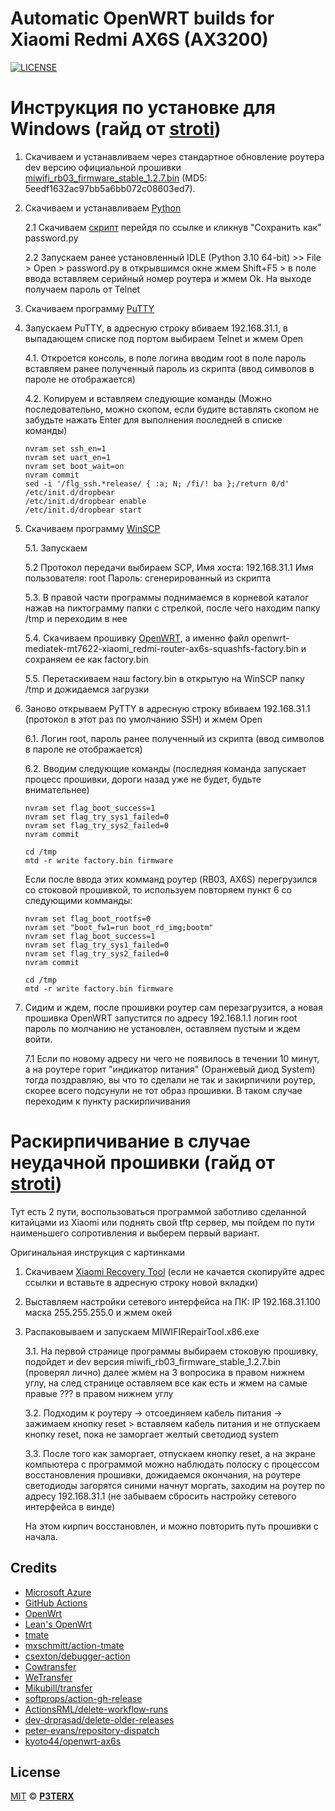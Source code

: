 
# Automatic OpenWRT builds for Xiaomi Redmi AX6S (AX3200)

[![LICENSE](https://img.shields.io/github/license/mashape/apistatus.svg?style=flat-square&label=LICENSE)](https://github.com/P3TERX/Actions-OpenWrt/blob/master/LICENSE)


# Инструкция по установке для Windows (гайд от [stroti](https://4pda.to/forum/index.php?showuser=4540991))
1. Скачиваем и устанавливаем через стандартное обновление роутера dev версию официальной прошивки [miwifi_rb03_firmware_stable_1.2.7.bin](https://raw.githubusercontent.com/YangWang92/AX6S-unlock/master/miwifi_rb03_firmware_stable_1.2.7.bin) (MD5: 5eedf1632ac97bb5a6bb072c08603ed7).

2. Скачиваем и устанавливаем [Python](https://www.python.org/ftp/python/3.10.10/python-3.10.10-amd64.exe)

    2.1 Скачиваем [скрипт](https://raw.githubusercontent.com/mikeeq/xiaomi_ax3200_openwrt/main/password.py) перейдя по ссылке и кликнув "Сохранить как" password.py

    2.2 Запускаем ранее установленный IDLE (Python 3.10 64-bit) >> File > Open > password.py в открывшимся окне жмем Shift+F5 > в поле ввода вставляем серийный номер роутера и жмем Ok. На выходе получаем пароль от Telnet

3. Скачиваем программу [PuTTY](https://www.putty.org/)

4. Запускаем PuTTY, в адресную строку вбиваем 192.168.31.1, в выпадающем списке под портом выбираем Telnet и жмем Open

    4.1. Откроется консоль, в поле логина вводим root в поле пароль вставляем ранее полученный пароль из скрипта (ввод символов в пароле не отображается)
    
    4.2. Копируем и вставляем следующие команды (Можно последовательно, можно скопом, если будите вставлять скопом не забудьте нажать Enter для выполнения последней в списке команды)

    ```
    nvram set ssh_en=1
    nvram set uart_en=1
    nvram set boot_wait=on
    nvram commit
    sed -i '/flg_ssh.*release/ { :a; N; /fi/! ba };/return 0/d' /etc/init.d/dropbear
    /etc/init.d/dropbear enable
    /etc/init.d/dropbear start
    ```


5. Скачиваем программу [WinSCP](https://winscp.net/eng/download.php)
    
    5.1. Запускаем 
    
    5.2 Протокол передачи выбираем SCP, Имя хоста: 192.168.31.1 Имя пользователя:  root Пароль: сгенерированный из скрипта
    
    5.3. В правой части программы поднимаемся в корневой каталог нажав на пиктограмму папки с стрелкой, после чего находим папку /tmp и переходим в нее
    
    5.4. Скачиваем прошивку [OpenWRT](https://github.com/kyoto44/openwrt-ax6s/releases), а именно файл openwrt-mediatek-mt7622-xiaomi_redmi-router-ax6s-squashfs-factory.bin и сохраняем ее как factory.bin

    5.5. Перетаскиваем наш factory.bin в открытую на WinSCP папку /tmp и дожидаемся загрузки

6. Заново открываем PyTTY в адресную строку вбиваем 192.168.31.1 (протокол в этот раз по умолчанию SSH) и жмем Open
    
    6.1. Логин root, пароль ранее полученный из скрипта (ввод символов в пароле не отображается)
    
    6.2. Вводим следующие команды (последняя команда запускает процесс прошивки, дороги назад уже не будет, будьте внимательнее)
    ```
    nvram set flag_boot_success=1
    nvram set flag_try_sys1_failed=0
    nvram set flag_try_sys2_failed=0
    nvram commit

    cd /tmp
    mtd -r write factory.bin firmware
    ```

    Если после ввода этих комманд роутер (RB03, AX6S) перегрузился со стоковой прошивкой, то используем повторяем пункт 6 со следующими комманды:

    ```
    nvram set flag_boot_rootfs=0
    nvram set "boot_fw1=run boot_rd_img;bootm"
    nvram set flag_boot_success=1
    nvram set flag_try_sys1_failed=0
    nvram set flag_try_sys2_failed=0
    nvram commit

    cd /tmp
    mtd -r write factory.bin firmware
    ```

7. Сидим и ждем, после прошивки роутер сам перезагрузится, а новая прошивка OpenWRT запустится по адресу 192.168.1.1 логин root пароль по молчанию не установлен, оставляем пустым и ждем войти.
    
    7.1 Если по новому адресу ни чего не появилось в течении 10 минут, а на роутере горит "индикатор питания" (Оранжевый диод System) тогда поздравляю, вы что то сделали не так и закирпичили роутер, скорее всего подсунули не тот образ прошивки. В таком случае переходим к пункту раскирпичивания

# Раскирпичивание в случае неудачной прошивки (гайд от [stroti](https://4pda.to/forum/index.php?showuser=4540991))

Тут есть 2 пути, воспользоваться программой заботливо сделанной китайцами из Xiaomi или поднять свой tftp сервер, мы пойдем по пути наименьшего сопротивления и выберем первый вариант.

Оригинальная инструкция с картинками

1. Скачиваем [Xiaomi Recovery Tool](http://bigota.miwifi.com/xiaoqiang/tools/MIWIFIRepairTool.x86.zip) (если не качается скопируйте адрес ссылки и вставьте в адресную строку новой вкладки)

2. Выставляем настройки сетевого интерфейса на ПК: IP 192.168.31.100 маска 255.255.255.0 и жмем окей

3. Распаковываем и запускаем MIWIFIRepairTool.x86.exe
    
    3.1. На первой странице программы выбираем стоковую прошивку, подойдет и dev версия miwifi_rb03_firmware_stable_1.2.7.bin (проверял лично) далее жмем на 3 вопросика в правом нижнем углу, на след странице оставляем все как есть и жмем на самые правые ??? в правом нижнем углу

    3.2. Подходим к роутеру -> отсоединяем кабель питания -> зажимаем кнопку reset > вставляем кабель питания и не отпускаем кнопку reset, пока не заморгает желтый светодиод system
    
    3.3. После того как заморгает, отпускаем кнопку reset, а на экране компьютера с программой можно наблюдать полоску с процессом восстановления прошивки, дожидаемся окончания, на роутере светодиоды загорятся синими начнут моргать, заходим на роутер по адресу 192.168.31.1 (не забываем сбросить настройку сетевого интерфейса в винде)

    На этом кирпич восстановлен, и можно повторить путь прошивки с начала.

## Credits

- [Microsoft Azure](https://azure.microsoft.com)
- [GitHub Actions](https://github.com/features/actions)
- [OpenWrt](https://github.com/openwrt/openwrt)
- [Lean's OpenWrt](https://github.com/coolsnowwolf/lede)
- [tmate](https://github.com/tmate-io/tmate)
- [mxschmitt/action-tmate](https://github.com/mxschmitt/action-tmate)
- [csexton/debugger-action](https://github.com/csexton/debugger-action)
- [Cowtransfer](https://cowtransfer.com)
- [WeTransfer](https://wetransfer.com/)
- [Mikubill/transfer](https://github.com/Mikubill/transfer)
- [softprops/action-gh-release](https://github.com/softprops/action-gh-release)
- [ActionsRML/delete-workflow-runs](https://github.com/ActionsRML/delete-workflow-runs)
- [dev-drprasad/delete-older-releases](https://github.com/dev-drprasad/delete-older-releases)
- [peter-evans/repository-dispatch](https://github.com/peter-evans/repository-dispatch)
- [kyoto44/openwrt-ax6s](https://github.com/kyoto44/openwrt-ax6s)

## License

[MIT](https://github.com/P3TERX/Actions-OpenWrt/blob/main/LICENSE) © [**P3TERX**](https://p3terx.com)
